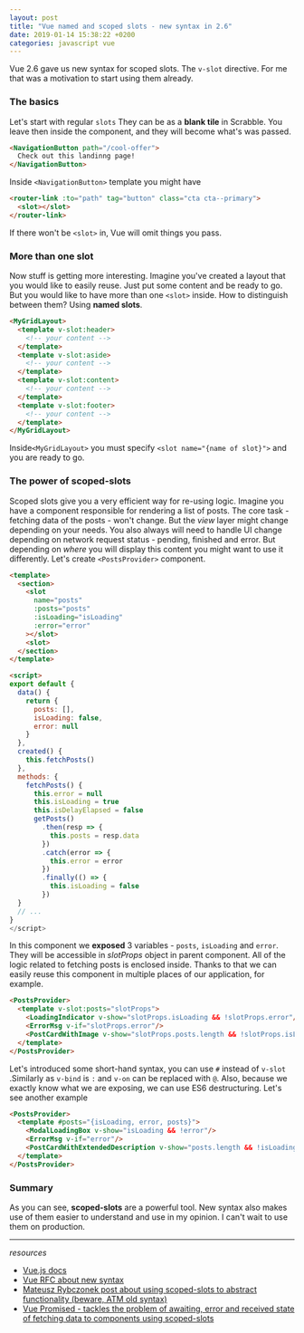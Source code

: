```yaml
---
layout: post
title: "Vue named and scoped slots - new syntax in 2.6"
date: 2019-01-14 15:38:22 +0200
categories: javascript vue
---
```



Vue 2.6 gave us new syntax for scoped slots. The ```v-slot``` directive. For me that was a motivation to start using them already. 
### The basics

Let's start with regular `slots` They can be as a **blank tile** in Scrabble. You leave then inside the component, and they will become what's was passed.

```html
<NavigationButton path="/cool-offer">
  Check out this landinng page!
</NavigationButton>
```

Inside `<NavigationButton>` template you might have

```html
<router-link :to="path" tag="button" class="cta cta--primary">
  <slot></slot>
</router-link>
```

If there won't be `<slot>` in, Vue will omit things you pass. 

### More than one slot

Now stuff is getting more interesting. Imagine you've created a layout that you would like to easily reuse. Just put some content and be ready to go. But you would like to have more than one `<slot>` inside. How to distinguish between them? Using **named slots**.

```html
<MyGridLayout>
  <template v-slot:header>
    <!-- your content -->
  </template>
  <template v-slot:aside>
    <!-- your content -->
  </template>
  <template v-slot:content>
    <!-- your content -->
  </template>
  <template v-slot:footer>
    <!-- your content -->
  </template>
</MyGridLayout>
```

Inside`<MyGridLayout>` you must specify `<slot name="{name of slot}">` and you are ready to go.

### The power of scoped-slots

Scoped slots give you a very efficient way for re-using logic. Imagine you have a component responsible for rendering a list of posts. The core task - fetching data of the posts - won't change. But the *view* layer might change depending on your needs. You also always will need to handle UI change depending on network request status - pending, finished and error. But depending on *where* you will display this content you might want to use it differently. Let's create `<PostsProvider>` component.

```html
<template>
  <section>
    <slot 
      name="posts" 
      :posts="posts" 
      :isLoading="isLoading" 
      :error="error"
    ></slot>
    <slot>
  </section>
</template>

<script>
export default {
  data() {
    return {
      posts: [],
      isLoading: false,
      error: null
    }
  },
  created() {
    this.fetchPosts()
  },
  methods: {
    fetchPosts() {
      this.error = null
      this.isLoading = true
      this.isDelayElapsed = false
      getPosts()
        .then(resp => {
          this.posts = resp.data
        })
        .catch(error => {
          this.error = error
        })
        .finally(() => {
          this.isLoading = false
        })
  }
  // ...
}
</script>
```

In this component we **exposed** 3 variables - `posts`, `isLoading` and `error`. They will be accessible in *slotProps* object in parent component. All of the logic related to fetching posts is enclosed inside. Thanks to that we can easily reuse this component in multiple places of our application, for example.

```html
<PostsProvider>
  <template v-slot:posts="slotProps">
    <LoadingIndicator v-show="slotProps.isLoading && !slotProps.error"/>
    <ErrorMsg v-if="slotProps.error"/>
    <PostCardWithImage v-show="slotProps.posts.length && !slotProps.isLoading"/>
  </template>
</PostsProvider>
```

Let's introduced some short-hand syntax, you can use `#` instead of `v-slot` .Similarly as `v-bind` is `:` and `v-on` can be replaced with `@`. Also, because we exactly know what we are exposing, we can use ES6 destructuring. Let's see another example

```html
<PostsProvider>
  <template #posts="{isLoading, error, posts}">
    <ModalLoadingBox v-show="isLoading && !error"/>
    <ErrorMsg v-if="error"/>
    <PostCardWithExtendedDescription v-show="posts.length && !isLoading"/>
  </template>
</PostsProvider>
```
### Summary
As you can see, **scoped-slots** are a powerful tool. New syntax also makes use of them easier to understand and use in my opinion. I can't wait to use them on production.


---

_resources_

- [Vue.js docs](https://vuejs.org/v2/guide/components-slots.html)
- [Vue RFC about new syntax](https://github.com/vuejs/rfcs/blob/master/active-rfcs/0001-new-slot-syntax.md)
- [Mateusz Rybczonek post about using scoped-slots to abstract functionality (beware, ATM old syntax)](https://css-tricks.com/using-scoped-slots-in-vue-js-to-abstract-functionality/)
- [Vue Promised - tackles the problem of awaiting, error and received state of fetching data to components using scoped-slots](https://github.com/posva/vue-promised)
